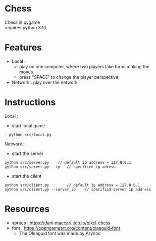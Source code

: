 # Chess
Chess in pygame\
requires python 3.10

# Features
- Local : 
	- play on one computer, where two players take turns making the moves.
	- press "SPACE" to change the player perspective
- Network : play over the network
		  
# Instructions

Local :
- start local game
```
- python src/local.py
```
Network :
- start the server
```
python src/server.py	// default ip address = 127.0.0.1
python src/server.py --ip	// specified ip adress
```
- start the client
```
python src/client.py		// default ip address = 127.0.0.1
python src/client.py --server_ip	// specified server ip address
```

# Resources
- sprites : https://dani-maccari.itch.io/pixel-chess
- font : https://opengameart.org/content/oleaguid-font
  - The Oleaguid font was made by Arynoc
